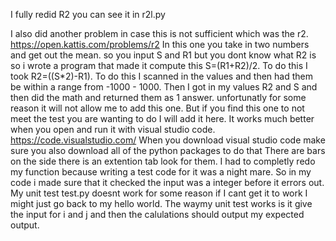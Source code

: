 I fully redid R2 you can see it in r2l.py

I also did another problem in case this is not sufficient which was the r2.
 https://open.kattis.com/problems/r2 In this one you take in two numbers and get out the mean. 
 so you input S and R1 but you dont know what R2 is so i wrote a program that made it compute this S=(R1+R2)/2.
 To do this I took R2=((S*2)-R1). 
 To do this I scanned in the values and then had them be within a range from -1000 - 1000. 
 Then I got in my values R2 and S and then did the math and returned them as 1 answer. 
 unfortunatly for some reason it will not allow me to add this one.
 But if you find this one to not meet the test you are wanting to do I will add it here. 
 It works much better when you open and run it with visual studio code. 
 https://code.visualstudio.com/
 When you download visual studio code make sure you also download all of the python packages to do that There are bars on the side there is an extention tab look for them.
I had to completly redo my function because writing a test code for it was a night mare. So in my code i made sure that it checked the input was a integer 
before it errors out. My unit test test.py doesnt work for some reason if I cant get it to work I might just go back to my hello world.
The waymy unit test works is it give the input for i and j and then the calulations should output my expected output.